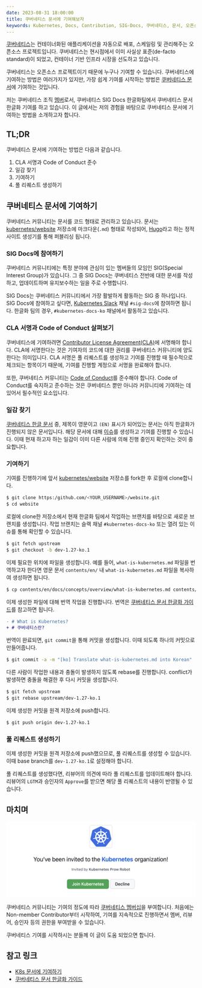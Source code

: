 ```yaml
---
date: 2023-08-31 18:00:00
title: 쿠버네티스 문서에 기여해보자
keywords: Kubernetes, Docs, Contribution, SIG-Docs, 쿠버네티스, 문서, 오픈소스
---
```


[쿠버네티스](https://kubernetes.io)는 컨테이너화된
애플리케이션을 자동으로 배포, 스케일링 및 관리해주는 오픈소스 프로젝트입니다.
쿠버네티스는 현시점에서 이미 사실상 표준(de-facto standard)이 되었고,
컨테이너 기반 인프라 시장을 선도하고 있습니다.

<!-- end -->

쿠버네티스는 오픈소스 프로젝트이기 때문에 누구나 기여할 수 있습니다.
쿠버네티스에 기여하는 방법은 여러가지가 있지만, 가장 쉽게 기여를 시작하는 방법은
[쿠버네티스 문서](https://kubernetes.io/docs/home/)에 기여하는 것입니다.

저는 쿠버네티스 조직 [멤버](https://github.com/orgs/kubernetes/people?query=jongwooo)로서,
쿠버네티스 SIG Docs 한글화팀에서 쿠버네티스 문서 한글화 기여를 하고 있습니다.
이 글에서는 저의 경험을 바탕으로 쿠버네티스 문서에 기여하는 방법을 소개하고자 합니다.

## TL;DR

쿠버네티스 문서에 기여하는 방법은 다음과 같습니다.

1. CLA 서명과 Code of Conduct 준수
2. 일감 찾기
3. 기여하기
4. 풀 리퀘스트 생성하기

## 쿠버네티스 문서에 기여하기

쿠버네티스 커뮤니티는 문서를 코드 형태로 관리하고 있습니다.
문서는 [kubernetes/website](https://github.com/kubernetes/website) 저장소에
마크다운(`.md`) 형태로 작성되어, [Hugo](https://gohugo.io/)라고 하는 정적 사이트 생성기를 통해 퍼블리싱 됩니다.

### SIG Docs에 참여하기

쿠버네티스 커뮤니티에는 특정 분야에 관심이 있는 멤버들의 모임인 SIG(Special Interest Group)가 있습니다.
그 중 SIG Docs는 쿠버네티스 전반에 대한 문서를 작성하고, 업데이트하며 유지보수하는 일을 주로 수행합니다.

SIG Docs는 쿠버네티스 커뮤니티에서 가장 활발하게 활동하는 SIG 중 하나입니다.
SIG Docs에 참여하고 싶다면, [Kubernetes Slack](https://kubernetes.slack.com/) 채널 `#sig-docs`에 참여하면 됩니다.
한글화 팀의 경우, `#kubernetes-docs-ko` 채널에서 활동하고 있습니다.

### CLA 서명과 Code of Conduct 살펴보기

쿠버네티스에 기여하려면 [Contributor License Agreement(CLA)](https://github.com/kubernetes/community/blob/master/CLA.md)에 서명해야 합니다.
CLA에 서명한다는 것은 기여자의 코드에 대한 권리를 쿠버네티스 커뮤니티에 양도한다는 의미입니다.
CLA 서명은 풀 리퀘스트를 생성하고 기여를 진행할 때 필수적으로 체크되는 항목이기 때문에,
기여를 진행할 계정으로 서명을 완료해야 합니다.

또한, 쿠버네티스 커뮤니티는 [Code of Conduct](https://github.com/kubernetes/community/blob/master/code-of-conduct.md)를 준수해야 합니다.
Code of Conduct를 숙지하고 준수하는 것은 쿠버네티스 뿐만 아니라
커뮤니티에 기여하는 데 있어서 필수적인 요소입니다.

### 일감 찾기

[쿠버네티스 한글 문서](https://kubernetes.io/ko/docs/) 중, 제목이 영문이고 `(EN)` 표시가 되어있는 문서는
아직 한글화가 진행되지 않은 문서입니다.
해당 문서에 대해 [이슈](https://github.com/kubernetes/website/issues)를 생성하고 기여를 진행할 수 있습니다.
이때 현재 하고자 하는 일감이 이미 다른 사람에 의해 진행 중인지 확인하는 것이 중요합니다.

### 기여하기

기여를 진행하기에 앞서 [kubernetes/website](https://github.com/kubernetes/website) 저장소를 fork한 후 로컬에 clone합니다.

```bash
$ git clone https:/github.com/<YOUR_USERNAME>/website.git
$ cd website
```

로컬에 clone한 저장소에서 현재 한글화 팀에서 작업하는 브랜치를 바탕으로 새로운 브랜치를 생성합니다.
작업 브랜치는 슬랙 채널 `#kubernetes-docs-ko` 또는 열려 있는 이슈를 통해 확인할 수 있습니다.

```bash
$ git fetch upstream
$ git checkout -b dev-1.27-ko.1
```

이제 필요한 위치에 파일을 생성합니다. 예를 들어, `what-is-kubernetes.md` 파일을 번역하고자 한다면
영문 문서 `contents/en/` 내 `what-is-kubernetes.md` 파일을 복사하여 생성하면 됩니다.

```bash
$ cp contents/en/docs/concepts/overview/what-is-kubernetes.md contents/ko/docs/concepts/overview/what-is-kubernetes.md
```

이제 생성한 파일에 대해 번역 작업을 진행합니다.
번역은 [쿠버네티스 문서 한글화 가이드](https://kubernetes.io/ko/docs/contribute/localization_ko/)를 참고하면 됩니다.

```diff
- # What is Kubernetes?
+ # 쿠버네티스란?
```

번역이 완료되면, `git commit`을 통해 커밋을 생성합니다.
이때 되도록 하나의 커밋으로 만들어줍니다.

```bash
$ git commit -a -m "[ko] Translate what-is-kubernetes.md into Korean"
```

다른 사람이 작업한 내용과 충돌이 발생하지 않도록 rebase를 진행합니다.
conflict가 발생하면 충돌을 해결한 후 다시 커밋을 생성합니다.

```bash
$ git fetch upstream
$ git rebase upstream/dev-1.27-ko.1
```

이제 생성한 커밋을 원격 저장소에 push합니다.

```bash
$ git push origin dev-1.27-ko.1
```

### 풀 리퀘스트 생성하기

이제 생성한 커밋을 원격 저장소에 push했으므로, 풀 리퀘스트를 생성할 수 있습니다.
이때 base branch를 `dev-1.27-ko.1`로 설정해야 합니다.

풀 리퀘스트를 생성했다면, 리뷰어의 의견에 따라 풀 리퀘스트를 업데이트해야 합니다.
리뷰어의 `LGTM`과 승인자의 `Approve`를 받으면 해당 풀 리퀘스트의 내용이 반영될 수 있습니다.

## 마치며

![쿠버네티스 멤버십](./k8s-membership.png "쿠버네티스 멤버십")

쿠버네티스 커뮤니티는 기여의 정도에 따라 [쿠버네티스 멤버십](https://kubernetes.io/ko/docs/contribute/participate/roles-and-responsibilities/)을
부여합니다. 처음에는 Non-member Contributor부터 시작하여, 기여를 지속적으로 진행하면서 멤버, 리뷰어, 승인자 등의 권한을 부여받을 수 있습니다.

쿠버네티스 기여를 시작하시는 분들께 이 글이 도움 되었으면 합니다.

## 참고 링크

- [K8s 문서에 기여하기](https://kubernetes.io/ko/docs/contribute/)
- [쿠버네티스 문서 한글화 가이드](https://kubernetes.io/ko/docs/contribute/localization_ko/)
